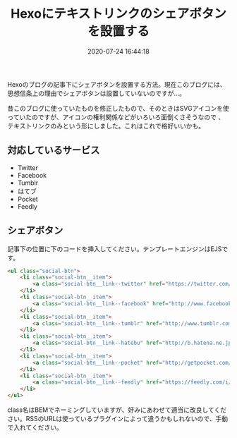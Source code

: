 ﻿---
title: Hexoにテキストリンクのシェアボタンを設置する
date: 2020-07-24 16:44:18
categories:
  - Web
  - Hexo
tags:
  - EJS
  - HTML
permalink: tqbozm
---

Hexoのブログの記事下にシェアボタンを設置する方法。現在このブログには、思想信条上の理由でシェアボタンは設置していないのですが...。

昔このブログに使っていたものを修正したもので、そのときはSVGアイコンを使っていたのですが、アイコンの権利関係などがいろいろ面倒くさそうなので
、テキストリンクのみという形にしました。これはこれで格好いいかも。


## 対応しているサービス

- Twitter
- Facebook
- Tumblr
- はてブ
- Pocket
- Feedly


## シェアボタン

記事下の位置に下のコードを挿入してください。テンプレートエンジンはEJSです。

```html
<ul class="social-btn">
    <li class="social-btn__item">
        <a class="social-btn__link--twitter" href="https://twitter.com/share?url=<%= url %>&text=<%= encodeURI(page.title) %>">Twitter</a>
    </li>
    <li class="social-btn__item">
        <a class="social-btn__link--facebook" href="http://www.facebook.com/share.php?u=<%= url %>">Facebook</a>
    </li>
    <li class="social-btn__item">
        <a class="social-btn__link--tumblr" href="http://www.tumblr.com/share/link?url=<%= url %>&name=<%= encodeURI(page.title) %>">Tumblr</a>
    </li>
    <li class="social-btn__item">
        <a class="social-btn__link--hatebu" href="http://b.hatena.ne.jp/add?mode=confirm&url=<%= url %>&title=<%= encodeURI(page.title) %>">はてブ</a>
    </li>
    <li class="social-btn__item">
        <a class="social-btn__link--pocket" href="http://getpocket.com/edit?url=<%= url %>&title=<%= encodeURI(page.title) %>">Pocket</a>
    </li>
    <li class="social-btn__item">
        <a class="social-btn__link--feedly" href="https://feedly.com/i/subscription/feed/★★★RSSのリンク★★★">Feedly</a>
    </li>
</ul>
```

class名はBEMでネーミングしていますが、好みにあわせて適当に改良してください。RSSのURLは使っているプラグインによって違うかもしれないので、手動で入れてください。
